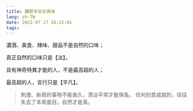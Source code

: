 ```yaml
---
title: 醲肥辛甘非真味
lang: zh-TW
date: 2022-07-17 16:21:01
tags:
---
```


濃酒、美食、辣味、甜品不是自然的口味；

真正自然的口味只是【淡】。

具有神奇特異才能的人，不是最高超的人；

最高超的人，言行只是【平凡】。

> 刺激、新奇的事物不能長久，清淡平常才能保長。
> 任何刻意成就的，往往失去了本來面目，自然才是真。
